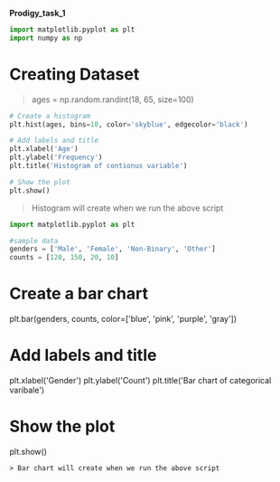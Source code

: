 **Prodigy_task_1**

```python
import matplotlib.pyplot as plt
import numpy as np

```
# Creating Dataset
> ages = np.random.randint(18, 65, size=100)

```python
# Create a histogram
plt.hist(ages, bins=10, color='skyblue', edgecolor='black')

# Add labels and title
plt.xlabel('Age')
plt.ylabel('Frequency')
plt.title('Histogram of contionus variable')

# Show the plot
plt.show()

```
> Histogram will create when we run the above script

```python
import matplotlib.pyplot as plt

#sample data
genders = ['Male', 'Female', 'Non-Binary', 'Other']
counts = [120, 150, 20, 10]

```
# Create a bar chart
plt.bar(genders, counts, color=['blue', 'pink', 'purple', 'gray'])

# Add labels and title
plt.xlabel('Gender')
plt.ylabel('Count')
plt.title('Bar chart of categorical varibale')

# Show the plot
plt.show()

```
> Bar chart will create when we run the above script
